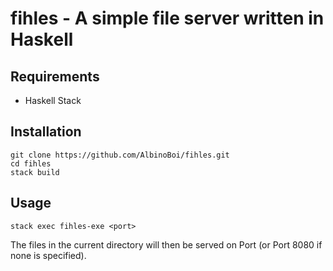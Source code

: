 # fihles - A simple file server written in Haskell

Requirements
------------
- Haskell Stack

Installation
------------
    git clone https://github.com/AlbinoBoi/fihles.git
    cd fihles
    stack build

Usage
-----

    stack exec fihles-exe <port>


The files in the current directory will then be served on Port <port> (or Port 8080 if none is specified).
